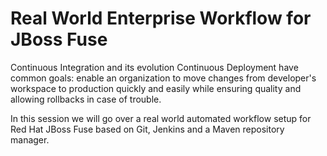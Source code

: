Real World Enterprise Workflow for JBoss Fuse
=============================================

Continuous Integration and its evolution Continuous Deployment have common goals: enable an organization to move changes from developer's workspace to production quickly and easily while ensuring quality and allowing rollbacks in case of trouble.

In this session we will go over a real world automated workflow setup for Red Hat JBoss Fuse based on Git, Jenkins and a Maven repository manager.
